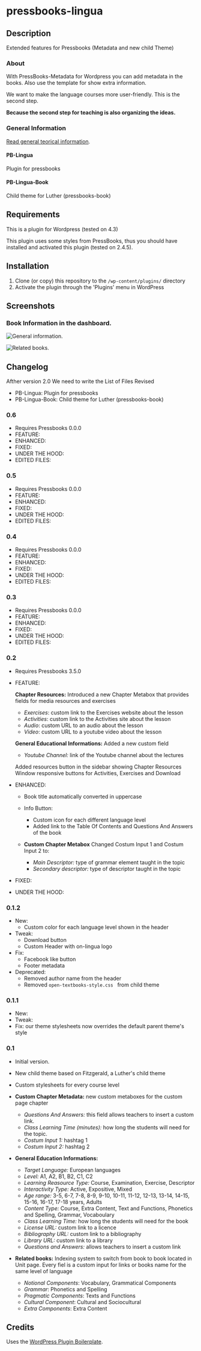 # pressbooks-lingua

## Description
Extended features for Pressbooks (Metadata and new child Theme)

### About

With PressBooks-Metadata for Wordpress you can add metadata in the books. Also use the template for show extra information.

We want to make the language courses more user-friendly. This is the second step.

**Because the second step for teaching is also organizing the ideas.**

### General Information
[Read general teorical information](/README-general-information.md).

#### PB-Lingua
Plugin for pressbooks

#### PB-Lingua-Book
Child theme for Luther (pressbooks-book)


## Requirements
This is a plugin for Wordpress (tested on 4.3)

This plugin uses some styles from PressBooks, thus you should have installed and
activated this plugin (tested on 2.4.5).

## Installation

1. Clone (or copy) this repository to the `/wp-content/plugins/` directory
1. Activate the plugin through the 'Plugins' menu in WordPress

## Screenshots

### Book Information in the dashboard.
![General information.](assets/GeneralInformation.png)

![Related books.](assets/RelatedBooks.png)




## Changelog
Afther version 2.0 We need to write the List of Files Revised

* PB-Lingua: Plugin for pressbooks
* PB-Lingua-Book: Child theme for Luther (pressbooks-book)

### 0.6
 * Requires Pressbooks 0.0.0
 * FEATURE:
 * ENHANCED: 
 * FIXED: 
 * UNDER THE HOOD: 
 * EDITED FILES:

### 0.5
 * Requires Pressbooks 0.0.0
 * FEATURE:
 * ENHANCED: 
 * FIXED: 
 * UNDER THE HOOD: 
 * EDITED FILES:

### 0.4
 * Requires Pressbooks 0.0.0
 * FEATURE:
 * ENHANCED: 
 * FIXED: 
 * UNDER THE HOOD: 
 * EDITED FILES:

### 0.3
 * Requires Pressbooks 0.0.0
 * FEATURE:
 * ENHANCED: 
 * FIXED: 
 * UNDER THE HOOD: 
 * EDITED FILES:

### 0.2
 * Requires Pressbooks 3.5.0
 * FEATURE:
   
   **Chapter Resources:**  Introduced a new Chapter Metabox that provides fields for media resources and exercises
     * _Exercises_: custom link to the Exercises website about the lesson
     * _Activities_: custom link to the Activities site about the lesson 
     * _Audio_: custom URL to an audio about the lesson
     * _Video_: custom URL to a youtube video about the lesson

   **General Educational Informations:** Added a new custom field
     * _Youtube Channel:_ link of the Youtube channel about the lectures
    
   Added resources button in the sidebar showing Chapter Resources
   Window responsive buttons for Activities, Exercises and Download
    
 * ENHANCED: 
   * Book title automatically converted in uppercase 
   
   * Info Button: 
     * Custom icon for each different language level 
     * Added link to the Table Of Contents and Questions And Answers of the book
     
   * **Custom Chapter Metabox** Changed Costum Input 1 and Costum Input 2 to:
     * _Main Descriptor:_ type of grammar element taught in the topic
     * _Secondary descriptor:_ type of descriptor taught in the topic
    
 * FIXED: 
 * UNDER THE HOOD: 

### 0.1.2
* New: 
  * Custom color for each language level shown in the header
* Tweak: 
  * Download button
  * Custom Header with on-lingua logo
* Fix: 
  * Facebook like button
  * Footer metadata
* Deprecated:
  * Removed author name from the header
  * Removed  `open-textbooks-style.css ` from child theme

### 0.1.1
* New: 
* Tweak: 
* Fix: our theme stylesheets now overrides the default parent theme's style


### 0.1
* Initial version.
* New child theme based on Fitzgerald, a Luther's child theme
* Custom stylesheets for every course level

* **Custom Chapter Metadata:** new custom metaboxes for the custom page chapter
  * _Questions And Answers:_ this field allows teachers to insert a custom link. 
  * _Class Learning Time (minutes):_ how long the students will need for the topic.
  * _Costum Input 1:_ hashtag 1
  * _Costum Input 2:_ hashtag 2
  
* **General Education Informations:**
  * _Target Language:_ European languages
  * _Level:_ A1, A2, B1, B2, C1, C2
  * _Learning Reasource Type:_ Course, Examination, Exercise, Descriptor
  * _Interactivity Type:_ Active, Expositive, Mixed
  * _Age range:_ 3-5, 6-7, 7-8, 8-9, 9-10, 10-11, 11-12, 12-13, 13-14, 14-15, 15-16, 16-17, 17-18 years, Adults
  * _Content Type:_ Course, Extra Content, Text and Functions, Phonetics and Spelling, Grammar, Vocaboulary
  * _Class Learning Time:_ how long the students will need for the book
  * _License URL:_ custom link to a licence
  * _Bibliography URL:_ custom link to a bibliography
  * _Library URL:_ custom link to a library
  * _Questions and Answers:_ allows teachers to insert a custom link 
  


* **Related books:** Indexing system to switch from book to book located in Unit page. Every fiel is a custom input for links or books name for the same level of language
  * _Notional Components_: Vocabulary, Grammatical Components
  * _Grammar_: Phonetics and Spelling
  * _Pragmatic Components_: Texts and Functions
  * _Cultural Component_: Cultural and Sociocultural
  * _Extra Components_: Extra Content
   
 

## Credits

Uses the [WordPress Plugin Boilerplate](http://wppb.io/).
